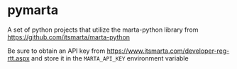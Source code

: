 # pymarta
A set of python projects that utilize the marta-python library from https://github.com/itsmarta/marta-python

Be sure to obtain an API key from https://www.itsmarta.com/developer-reg-rtt.aspx and store it in the `MARTA_API_KEY` environment variable
